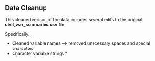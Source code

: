 ## Data Cleanup

This cleaned verison of the data includes several edits to the original **civil_war_summaries.csv** file. 

Specifically...

* Cleaned variable names --> removed unecessary spaces and special characters
* Character variable strings
  *

